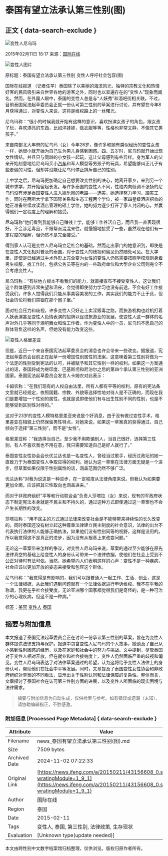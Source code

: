 # 泰国有望立法承认第三性别(图)

## 正文 { data-search-exclude }


![变性人尼乌玛](http://y3.ifengimg.com/cmpp/2015/02/11/18/912689e1-d354-4961-899a-fc623da1b5a9_size38_w550_h413.jpg)

2015年02月11日 18:17 来源：[国际在线](http://gb.cri.cn/42071/2015/02/11/5311s4872327.htm)

![变性人图片](https://dolphin.deliver.ifeng.com/c?z=ifeng&la=0&si=2&ci=23&cg=22&c=29&or=232&l=728&bg=728&b=726&u=https://y0.ifengimg.com/34c4a1d78882290c/2012/0528/1x1.gif)

原标题：泰国有望立法承认第三性别 变性人呼吁社会包容(图)

国际在线报道 （记者任芊）泰国除了以美丽的海滨风光、独特的宗教文化和热情好客的民风吸引来自世界各地的游客之外，同时也以普遍存在的“变性人”现象而闻名。然而，在外国人眼中，泰国的变性人总是与“人妖秀”和酒吧街相关联。不过，目前泰国宪法起草委员会正就一份认可第三性别的草案进行讨论，并有望在今年8月获得通过，对变性人来说，这将是维权路上的一丝曙光。

尼乌玛称：“很小的时候我就开始有这样的意识，喜欢扮演女孩子的角色，跟女孩子玩，喜欢漂亮的东西，比如洋娃娃，做衣服等等，性格也非常文静，不像其它男孩子。”

来自南部北大年府的尼乌玛（女）今年28岁，像许多和她有类似经历的变性女孩一样，她很小就开始为自己生为男儿身感到困惑。四、五岁时，尼乌玛就开始出现女性情结，并且只与同龄的小女孩一起玩，这让父母感到有些异样。身为军人的父亲开始刻意地给尼乌玛买小[汽车](http://auto.ifeng.com/)和军人模型等男孩子的玩具，希望能够纠正儿子有些走偏的习性，但却并没能让尼乌玛停止排斥自己的性别。

上中学之后，尼乌玛更加确定自己想要改变性别的决心，她离开家乡，来到另一个城市求学，并开始留起长发。与许多泰国的变性人不同，性格内向低调不张扬的尼乌玛没有涉足泰国变性人进入娱乐圈的老路——选美，她选择努力学习、踏实工作，同时在两所大学拿下国际关系和生态工程两个学位，被一家四星级酒店招收的她正准备继续攻读酒店管理的硕士学位，她的努力逐步打开了家人封闭的心，并赢得他们一定程度上的理解和接受。

尼乌玛称“他们看到我能够自己赚钱上学，能够工作养活自己，而且我一直表现很好，不会涉足毒品，不跟帮派混混来往，就慢慢地接受了一些，虽然现在他们有一定程度的理解，但仍然不是完全接受。”

得到家人认可是变性人尼乌玛立足社会的基础，然而走出家门的她意识到，即使是在变性人文化相对普及的泰国，对于变性人的歧视和偏见仍然随处可见。在大学里，即使是已经通过手术外形上完全变为女性的变性人仍然需要按照学校规则身着男生校服，找工作时，包括公务员等在内的一些政府单位和大型企业公司则完全不会考虑变性人。

尼乌玛称：“有些地方根本不看我们的能力，就直接宣布不接受变性人，这让我们这个群体感到非常失望和沮丧，会觉得即使努力学习也没有前途，不会有好工作接受我们，许多人觉得我们只能从事美容美发的工作，其实我们的能力不止于此，但社会舆论将我们禁锢在那个圈子里。”

面对社会压力和歧视，许多变性人只好走上卖淫贩毒之路，而旅游机构也趁机打着人妖表演甚至变性人色情表演的招牌以促进旅游业的发展，使变性人这一群体的名声对外几乎等同于酒吧舞女和性工作者。作为变性人中的一员，尼乌玛不愿自己的群体背负这样的名声，但她没有能力改变这些。

![变性人格里差亚](http://y2.ifengimg.com/cmpp/2015/02/11/18/404618a1-82b9-4297-90c8-1f240cfd1d1c_size44_w400_h641.jpg)

但是，近日一个来自泰国宪法起草委员会的消息也许会带来一些改变。据报道，宪法起草委员会目前正在起草一份增加性别属性的法案，这意味着第三性别将做为一个法定的性别受到宪法的认可，并被赋予和其它性别一样的权利。如果这一方案通过的话，泰国将成为继印度、巴基斯坦和尼泊尔之后的第四个承认第三性别的亚洲国家。泰国宪法起草委员会发言人卡姆农对此表示：

卡姆农称：“在我们现有的人权自由法里，所有人都有平等的权利，原有的宪法条文里就已经规定，依照国籍、宗教、外貌等选择性地对待人是不正确的，而现在我们是要增加一个性别的属性，也就是说即使他们有与出生性别不同的性别，也是不能够受到区别性对待的。”

这对于23岁的变性人模特格里差亚来说是个好消息，由于没有做过变性手术，格里差亚在相貌上仍然保留男性特点，对她来说，如果这一草案真的获得通过，自己倾向于选择“第三性别”，而不是“女性”。

格里差亚称：“我选择当自己，至少我不用欺骗别人，当自己很好，选择第三性别，有人不喜欢我也不用在意，我只需要知道自己是好人就行了。”

泰国变性女性协会会长优兰达也是一名变性人，曾经当过歌手，经历过政坛的她一直致力于为泰国变性人争取应得的权利。她认为这一草案在法律方面无疑是一个进步，但草案如果仅限于性别属性的话，涵盖范围仍然不够广泛。

优兰达称“对我为说这是一种进步，在一定程度从法律角度来说。但我认为如果要更加全面，应该把其它性取向也涵盖进来。”

而对于非政府组织“平等和行动联合会”负责人莎塔拉（女）来说，现有的军政府状态下制定宪法本身就是不民主和不持久的，通过这种方式即使通过这一草案也不会产生长期性的改变。

莎塔拉称：“用不民主的方式通过法律来改变社会是不能够带来持续性的长久改变的。同时泰国还没有树立起这种尊重法律建立民主制度的社会意识，法律的出台不代表执行法律的人能够正确执法，如果他们没有性别同等的视野，这样是没用的。所以我觉得这不是真正的进步，因为没有从根基上来改变问题。”

无论这一草案带来怎样的争议，对变性人尼乌玛来说，草案的通过至少能够在原先法律真空的基础上给变性人的身份认可带来一个法律依据，使他们在社会上受到不公正对待时有法可依。当然，她希望向人们表明这样的心声：变性不是一种疾病，社会应该以更加开放的姿态来接受和包容这个群体。

尼乌玛称：“我觉得是有影响的，我们可以跟普通人一起工作、生活、创业，这是一个法律根据，从此我们遇到问题就有一个法律依据进行申诉维权。我不在乎我的称谓，我更在乎社会接受度，无论亚洲哪个国家都觉得我们是奇怪的，是一种可治疗的心理疾病，但这不是一种病。”

标签：[美容](http://search.ifeng.com/sofeng/search.action?c=1&q=%E7%BE%8E%E5%AE%B9) [变性人](http://search.ifeng.com/sofeng/search.action?c=1&q=%E5%8F%98%E6%80%A7%E4%BA%BA) [泰国](http://search.ifeng.com/sofeng/search.action?c=1&q=%E6%B3%B0%E5%9B%BD)

## 摘要与附加信息

<!-- tcd_abstract -->
本文报道了泰国宪法起草委员会正在讨论一份承认第三性别的草案，旨在为变性人群体提供法律支持与保护。报道中包含变性人尼乌玛的个人故事，她谈及了自己从小感到性别困惑的经历，以及在家庭和社会中的努力与挑战。文中提到，尽管泰国对于变性人相对开放，但在就业和社会接纳度上，变性人仍然面临严重的歧视和偏见。变性人尼乌玛表达了对法律草案通过的希望，认为这将给予变性人法律上的身份认可，帮助他们在社会中平等发展。同时，文章提及了泰国变性女性协会和非政府组织对草案的不同看法，显示出关于性别认同和法律保障的复杂性。整体而言，文章探讨了泰国社会在认可第三性别方面的进展，以及变性人所面临的现实困境与法律需求。
<!-- tcd_abstract_end -->

> 摘要与附加信息为自动生成，仅供检索与参考。如有错误或遗漏（未知），请协助编辑指正，不胜感激。

### 附加信息 [Processed Page Metadata] { data-search-exclude }

| Attribute       | Value                                  |
|-----------------|----------------------------------------|
| Filename        | news_泰国有望立法承认第三性别(图).md                             |
| Size            | 7509 bytes                           |
| Archived Date   | 2024-11-02 07:22:33                             |
| Original Link   | [https://news.ifeng.com/a/20150211/43156608_0.shtml?wratingModule=1_9_1](https://news.ifeng.com/a/20150211/43156608_0.shtml?wratingModule=1_9_1)                       |
| Author          | 国际在线                               |
| Region          | 泰国                               |
| Date            | 2015-02-11                                 |
| Tags            | 变性人, 泰国, 第三性别, 法律政策, 生存现状                                 |
| Evaluation            | [Unknown type(update needed)]                                 |
<!-- tcd_table_end -->

本文由跨性别中文数字档案馆归档整理，仅供浏览。版权归原作者所有。
